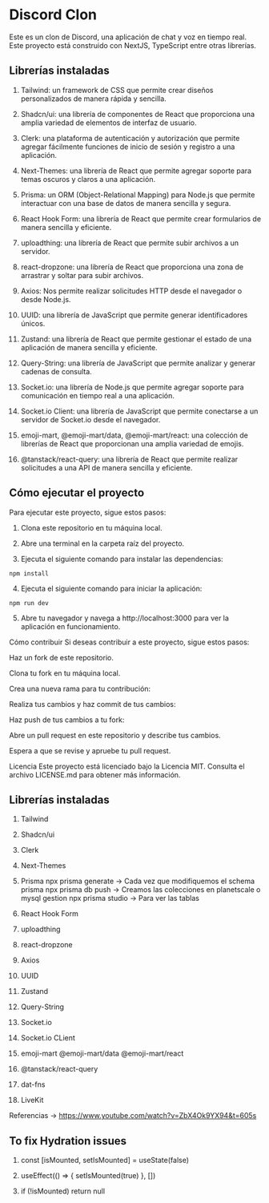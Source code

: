 # Discord Clon

Este es un clon de Discord, una aplicación de chat y voz en tiempo real. Este proyecto está construido con NextJS, TypeScript entre otras librerías.

## Librerías instaladas

1. Tailwind: un framework de CSS que permite crear diseños personalizados de manera rápida y sencilla.

2. Shadcn/ui: una librería de componentes de React que proporciona una amplia variedad de elementos de interfaz de usuario.

3. Clerk: una plataforma de autenticación y autorización que permite agregar fácilmente funciones de inicio de sesión y registro a una aplicación.

4. Next-Themes: una librería de React que permite agregar soporte para temas oscuros y claros a una aplicación.

5. Prisma: un ORM (Object-Relational Mapping) para Node.js que permite interactuar con una base de datos de manera sencilla y segura.

6. React Hook Form: una librería de React que permite crear formularios de manera sencilla y eficiente.

7. uploadthing: una librería de React que permite subir archivos a un servidor.

8. react-dropzone: una librería de React que proporciona una zona de arrastrar y soltar para subir archivos.

9. Axios: Nos permite realizar solicitudes HTTP desde el navegador o desde Node.js.

10. UUID: una librería de JavaScript que permite generar identificadores únicos.

11. Zustand: una librería de React que permite gestionar el estado de una aplicación de manera sencilla y eficiente.

12. Query-String: una librería de JavaScript que permite analizar y generar cadenas de consulta.

13. Socket.io: una librería de Node.js que permite agregar soporte para comunicación en tiempo real a una aplicación.

14. Socket.io Client: una librería de JavaScript que permite conectarse a un servidor de Socket.io desde el navegador.

15. emoji-mart, @emoji-mart/data, @emoji-mart/react: una colección de librerías de React que proporcionan una amplia variedad de emojis.

16. @tanstack/react-query: una librería de React que permite realizar solicitudes a una API de manera sencilla y eficiente.

## Cómo ejecutar el proyecto

Para ejecutar este proyecto, sigue estos pasos:

1. Clona este repositorio en tu máquina local.

2. Abre una terminal en la carpeta raíz del proyecto.

3. Ejecuta el siguiente comando para instalar las dependencias:

```
npm install
```

4. Ejecuta el siguiente comando para iniciar la aplicación:

```
npm run dev
```

5. Abre tu navegador y navega a http://localhost:3000 para ver la aplicación en funcionamiento.

Cómo contribuir
Si deseas contribuir a este proyecto, sigue estos pasos:

Haz un fork de este repositorio.

Clona tu fork en tu máquina local.

Crea una nueva rama para tu contribución:

Realiza tus cambios y haz commit de tus cambios:

Haz push de tus cambios a tu fork:

Abre un pull request en este repositorio y describe tus cambios.

Espera a que se revise y apruebe tu pull request.

Licencia
Este proyecto está licenciado bajo la Licencia MIT. Consulta el archivo LICENSE.md para obtener más información.

## Librerías instaladas

1. Tailwind
2. Shadcn/ui
3. Clerk
4. Next-Themes
5. Prisma
   npx prisma generate -> Cada vez que modifiquemos el schema prisma
   npx prisma db push -> Creamos las colecciones en planetscale o mysql gestion
   npx prisma studio -> Para ver las tablas

6. React Hook Form
7. uploadthing
8. react-dropzone

9. Axios
10. UUID

11. Zustand
12. Query-String

13. Socket.io
14. Socket.io CLient

15. emoji-mart @emoji-mart/data @emoji-mart/react
16. @tanstack/react-query

17. dat-fns
18. LiveKit

Referencias -> https://www.youtube.com/watch?v=ZbX4Ok9YX94&t=605s

## To fix Hydration issues

1. const [isMounted, setIsMounted] = useState(false)

2. useEffect(() => {
   setIsMounted(true)
   }, [])
3. if (!isMounted) return null
